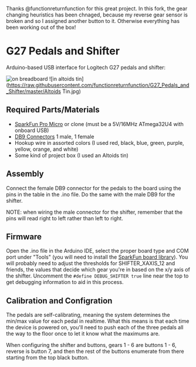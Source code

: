 Thanks @functionreturnfunction for this great project. In this fork, the gear changing heuristics has been chnaged, because my reverse gear sensor is broken and so I assigned another button to it. Otherwise everything has been working out of the box!

# G27 Pedals and Shifter

Arduino-based USB interface for Logitech G27 pedals and shifter:

![on breadboard](https://raw.githubusercontent.com/functionreturnfunction/G27_Pedals_and_Shifter/master/Breadboard.jpg)
![in altoids tin](https://raw.githubusercontent.com/functionreturnfunction/G27_Pedals_and_Shifter/master/Altoids Tin.jpg)

## Required Parts/Materials

* [SparkFun Pro Micro](https://www.sparkfun.com/products/12640) or clone (must be a 5V/16MHz ATmega32U4 with onboard USB)
* [DB9 Connectors](http://www.amazon.com/Female-Male-Solder-Adapter-Connectors/dp/B008MU0OR4/ref=sr_1_1?ie=UTF8&qid=1457291922&sr=8-1&keywords=db9+connectors) 1 male, 1 female
* Hookup wire in assorted colors (I used red, black, blue, green, purple, yellow, orange, and white)
* Some kind of project box (I used an Altoids tin)

## Assembly

Connect the female DB9 connector for the pedals to the board using the pins in the table in the .ino file.  Do the same with the male DB9 for the shifter.

NOTE: when wiring the male connector for the shifter, remember that the pins will read right to left rather than left to right.

## Firmware

Open the .ino file in the Arduino IDE, select the proper board type and COM port under "Tools" (you will need to install the [SparkFun board library](https://github.com/sparkfun/Arduino_Boards)).  You will probably need to adjust the thresholds for SHIFTER_XAXIS_12 and friends, the values that decide which gear you're in based on the x/y axis of the shifter.  Uncomment the `#define DEBUG_SHIFTER true` line near the top to get debugging information to aid in this process.

## Calibration and Configration

The pedals are self-calibrating, meaning the system determines the min/max value for each pedal in realtime.  What this means is that each time the device is powered on, you'll need to push each of the three pedals all the way to the floor once to let it know what the maximums are.

When configuring the shifter and buttons, gears 1 - 6 are buttons 1 - 6, reverse is button 7, and then the rest of the buttons enumerate from there starting from the top black button.
